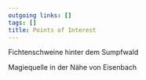 ```yaml
---
outgoing links: []
tags: []
title: Points of Interest
---
```

Fichtenschweine hinter dem Sumpfwald



Magiequelle in der Nähe von Eisenbach
